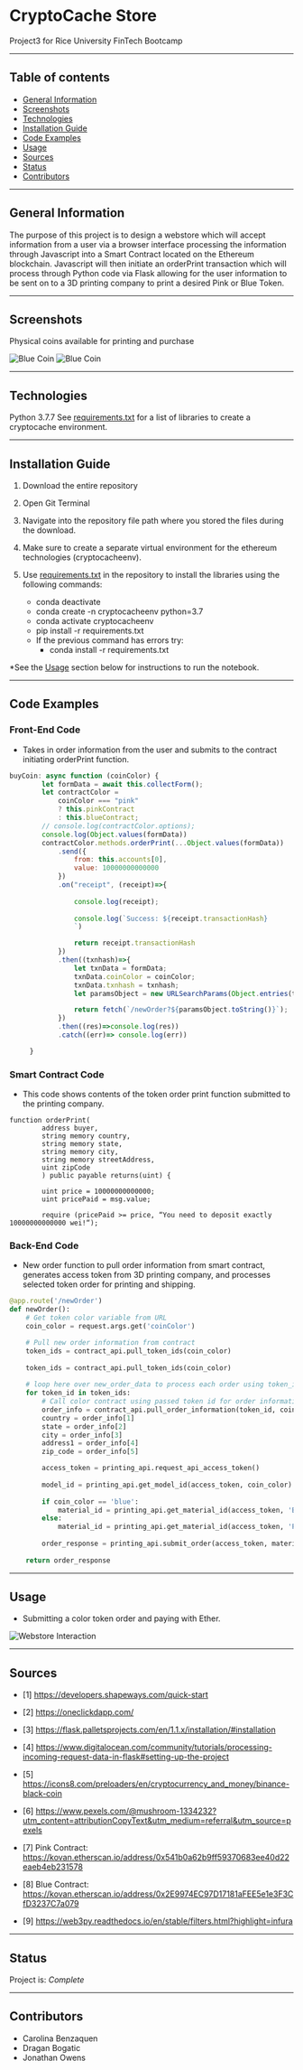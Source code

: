 # CryptoCache Store
Project3 for Rice University FinTech Bootcamp

---

## Table of contents
* [General Information](#general-information)
* [Screenshots](#screenshots)
* [Technologies](#technologies)
* [Installation Guide](#installation-guide)
* [Code Examples](#code-examples)
* [Usage](#usage)
* [Sources](#sources)
* [Status](#status)
* [Contributors](#contributors)

---

## General Information

The purpose of this project is to design a webstore which will accept information from a user via a browser interface processing the information through Javascript into a Smart Contract located on the Ethereum blockchain.  Javascript will then initiate an orderPrint transaction which will process through Python code via Flask allowing for the user information to be sent on to a 3D printing company to print a desired Pink or Blue Token.

---

## Screenshots

Physical coins available for printing and purchase

![Blue Coin](./static/images/3d_print_vid_blue.gif)
![Blue Coin](./static/images/3d_print_vid_pink.gif)

---

## Technologies

Python 3.7.7
See [requirements.txt](requirements.txt) for a list of libraries to create a cryptocache environment.

---

## Installation Guide

1. Download the entire repository
2. Open Git Terminal
3. Navigate into the repository file path where you stored the files during the download.
5. Make sure to create a separate virtual environment for the ethereum technologies (cryptocacheenv).
6. Use [requirements.txt](requirements.txt) in the repository to install the libraries using the following commands:

    - conda deactivate
    - conda create -n cryptocacheenv python=3.7
    - conda activate cryptocacheenv
    - pip install -r requirements.txt
    - If the previous command has errors try:
        - conda install -r requirements.txt

*See the [Usage](#usage) section below for instructions to run the notebook.

---

## Code Examples

### Front-End Code

- Takes in order information from the user and submits to the contract initiating orderPrint function.

```javascript
buyCoin: async function (coinColor) {
        let formData = await this.collectForm();
        let contractColor = 
            coinColor === "pink" 
            ? this.pinkContract 
            : this.blueContract;
        // console.log(contractColor.options);
        console.log(Object.values(formData))
        contractColor.methods.orderPrint(...Object.values(formData))
            .send({
                from: this.accounts[0],
                value: 10000000000000
            })
            .on("receipt", (receipt)=>{
                
                console.log(receipt);
                
                console.log(`Success: ${receipt.transactionHash}
                `)

                return receipt.transactionHash
            })
            .then((txnhash)=>{
                let txnData = formData;
                txnData.coinColor = coinColor;
                txnData.txnhash = txnhash;
                let paramsObject = new URLSearchParams(Object.entries(txnData));

                return fetch(`/newOrder?${paramsObject.toString()}`);
            })
            .then((res)=>console.log(res))
            .catch((err)=> console.log(err))

     }
```

### Smart Contract Code

- This code shows contents of the token order print function submitted to the printing company.

```
function orderPrint(
        address buyer,
        string memory country,
        string memory state,
        string memory city,
        string memory streetAddress,
        uint zipCode
        ) public payable returns(uint) {

        uint price = 10000000000000;
        uint pricePaid = msg.value;

        require (pricePaid >= price, “You need to deposit exactly 10000000000000 wei!“);
```

### Back-End Code

- New order function to pull order information from smart contract, generates access token from 3D printing company, and processes selected token order for printing and shipping.

```python
@app.route('/newOrder')
def newOrder():
    # Get token color variable from URL
    coin_color = request.args.get('coinColor')

    # Pull new order information from contract
    token_ids = contract_api.pull_token_ids(coin_color)
    
    token_ids = contract_api.pull_token_ids(coin_color)
    
    # loop here over new_order_data to process each order using token_id
    for token_id in token_ids:
        # Call color contract using passed token id for order information
        order_info = contract_api.pull_order_information(token_id, coin_color)
        country = order_info[1]
        state = order_info[2]
        city = order_info[3]
        address1 = order_info[4]
        zip_code = order_info[5]

        access_token = printing_api.request_api_access_token()
        
        model_id = printing_api.get_model_id(access_token, coin_color)
        
        if coin_color == 'blue':
            material_id = printing_api.get_material_id(access_token, 'Blue Processed Versatile Plastic')
        else:
            material_id = printing_api.get_material_id(access_token, 'Pink Processed Versatile Plastic')
        
        order_response = printing_api.submit_order(access_token, material_id, model_id, first_name, last_name, country, state, city, address1, address2, zip_code, telephone_number)
    
    return order_response 
```

---

## Usage

- Submitting a color token order and paying with Ether.

![Webstore Interaction](./static/images/webstoregif.gif)

---

## Sources

- [1] https://developers.shapeways.com/quick-start

- [2] https://oneclickdapp.com/

- [3] https://flask.palletsprojects.com/en/1.1.x/installation/#installation

- [4] https://www.digitalocean.com/community/tutorials/processing-incoming-request-data-in-flask#setting-up-the-project

- [5] https://icons8.com/preloaders/en/cryptocurrency_and_money/binance-black-coin

- [6] https://www.pexels.com/@mushroom-1334232?utm_content=attributionCopyText&utm_medium=referral&utm_source=pexels

- [7] Pink Contract: https://kovan.etherscan.io/address/0x541b0a62b9ff59370683ee40d22eaeb4eb231578

- [8] Blue Contract: https://kovan.etherscan.io/address/0x2E9974EC97D17181aFEE5e1e3F3CfD3237C7a079

- [9] https://web3py.readthedocs.io/en/stable/filters.html?highlight=infura

---

## Status

Project is: _Complete_

---

## Contributors

* Carolina Benzaquen
* Dragan Bogatic
* Jonathan Owens
